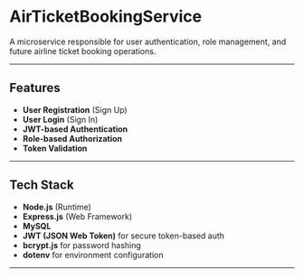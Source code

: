 # AirTicketBookingService

A microservice responsible for user authentication, role management, and future airline ticket booking operations.

---

## Features
- **User Registration** (Sign Up)
- **User Login** (Sign In)
- **JWT-based Authentication**
- **Role-based Authorization**
- **Token Validation**

---

## Tech Stack
- **Node.js** (Runtime)
- **Express.js** (Web Framework)
- **MySQL**  
- **JWT (JSON Web Token)** for secure token-based auth
- **bcrypt.js** for password hashing
- **dotenv** for environment configuration

---
